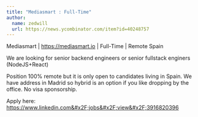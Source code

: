 ```yaml
---
title: "Mediasmart : Full-Time"
author:
  name: zedwill
  url: https://news.ycombinator.com/item?id=40248757
---
```

Mediasmart | <a href="https:&#x2F;&#x2F;mediasmart.io" rel="nofollow">https:&#x2F;&#x2F;mediasmart.io</a> | Full-Time | Remote Spain

We are looking for senior backend engineers or senior fullstack enginers
(NodeJS+React)

Position 100% remote but it is only open to candidates living in Spain.
We have address in Madrid so hybrid is an option if you like dropping by the office. No visa sponsorship.

Apply here: <a href="https:&#x2F;&#x2F;www.linkedin.com&#x2F;jobs&#x2F;view&#x2F;3916820396" rel="nofollow">https:&#x2F;&#x2F;www.linkedin.com&#x2F;jobs&#x2F;view&#x2F;3916820396</a>
